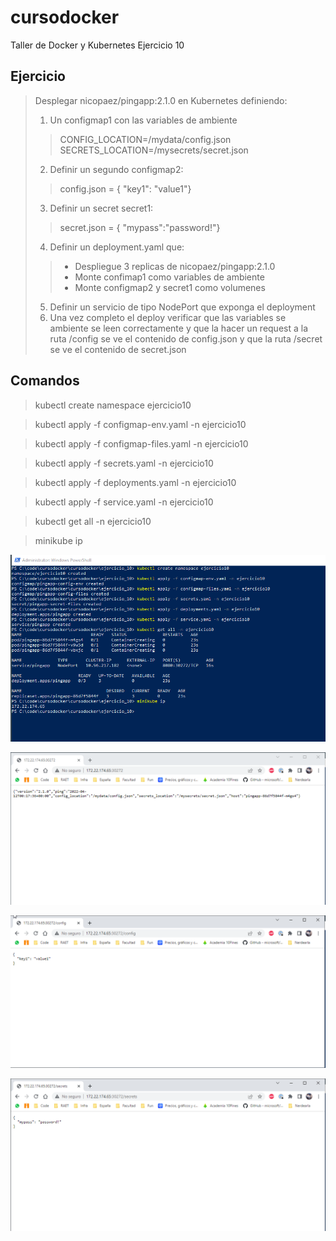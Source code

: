 # cursodocker
Taller de Docker y Kubernetes
Ejercicio 10

## Ejercicio

>Desplegar nicopaez/pingapp:2.1.0 en Kubernetes definiendo:
>
>1. Un configmap1 con las variables de ambiente
>>CONFIG_LOCATION=/mydata/config.json
>>SECRETS_LOCATION=/mysecrets/secret.json
>2. Definir un segundo configmap2:
>>config.json = { "key1": "value1"}
>3. Definir un secret secret1:
>>secret.json = { "mypass":"password!"}
>4. Definir un deployment.yaml que:
>>* Despliegue 3 replicas de nicopaez/pingapp:2.1.0
>>* Monte confimap1 como variables de ambiente
>>* Monte configmap2 y secret1 como volumenes
>5. Definir un servicio de tipo NodePort que exponga el deployment
>6. Una vez completo el deploy verificar que las variables se ambiente se leen correctamente y que la hacer un request a la ruta /config se ve el contenido de config.json y que la
>ruta /secret se ve el contenido de secret.json

## Comandos

>kubectl create namespace ejercicio10

>kubectl apply -f configmap-env.yaml -n ejercicio10

>kubectl apply -f configmap-files.yaml -n ejercicio10

>kubectl apply -f secrets.yaml -n ejercicio10

>kubectl apply -f deployments.yaml -n ejercicio10

>kubectl apply -f service.yaml -n ejercicio10

>kubectl get all -n ejercicio10

>minikube ip


![](Terminal01.png)

![](Terminal02.png)

![](Terminal03.png)

![](Terminal04.png)
